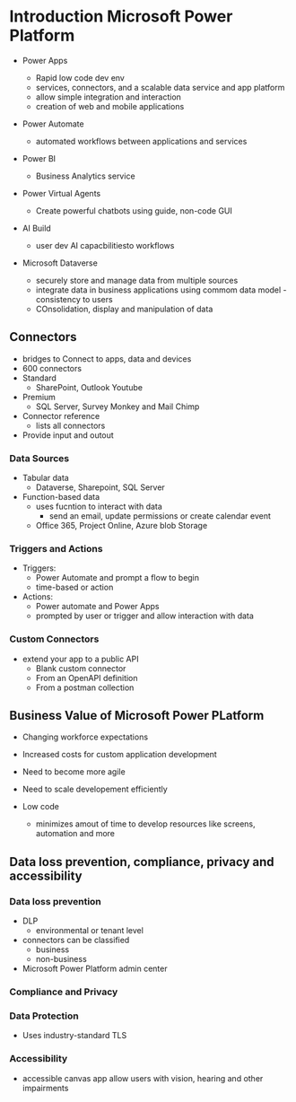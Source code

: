 # Introduction Microsoft Power Platform

- Power Apps
    - Rapid low code dev env 
    - services, connectors, and a scalable data service and app platform 
    - allow simple integration and interaction
    - creation of web and mobile applications
- Power Automate
    - automated workflows between applications and services
- Power BI
    - Business Analytics service
- Power Virtual Agents
    - Create powerful chatbots using guide, non-code GUI 
    
- AI Build
    - user dev AI capacbilitiesto workflows
- Microsoft Dataverse
    - securely store and manage data from multiple sources
    - integrate data in business applications using commom data model - consistency to users
    - COnsolidation, display and manipulation of data
## Connectors

- bridges to Connect to apps, data and devices
- 600 connectors
- Standard
    - SharePoint, Outlook Youtube
- Premium
    - SQL Server, Survey Monkey and Mail Chimp
- Connector reference
    - lists all connectors
- Provide input and outout

### Data Sources

- Tabular data
    - Dataverse, Sharepoint, SQL Server
- Function-based data
    - uses fucntion to interact with data
        - send an email, update permissions or create calendar event
    - Office 365, Project Online, Azure blob Storage

### Triggers and Actions

- Triggers:
    - Power Automate and prompt a flow to begin
    - time-based or action
- Actions:
    - Power automate and Power Apps
    - prompted by user or trigger and allow interaction with data


### Custom Connectors
- extend your app to a public API
    - Blank custom connector
    - From an OpenAPI definition
    - From a postman collection    

## Business Value of Microsoft Power PLatform

- Changing workforce expectations
- Increased costs for custom application development
- Need to become more agile
- Need to scale developement efficiently

- Low code
    - minimizes amout of time to develop resources like screens, automation and more

## Data loss prevention, compliance, privacy and accessibility

### Data loss prevention
- DLP
    - environmental or tenant level
- connectors can be classified
    - business
    - non-business
- Microsoft Power Platform admin center

### Compliance and Privacy
### Data Protection
- Uses industry-standard TLS

### Accessibility
- accessible canvas app allow users with vision, hearing and other impairments
